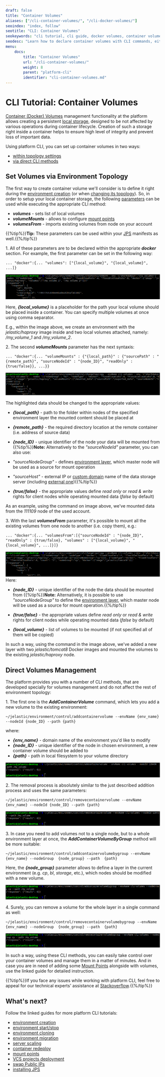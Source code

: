```yaml
---
draft: false
title: "Container Volumes"
aliases: ["/cli-container-volumes/", "/cli-docker-volumes/"]
seoindex: "index, follow"
seotitle: "CLI: Container Volumes"
seokeywords: "cli tutorial, cli guide, docker volumes, container volumes, local storage, volumes management, add volume, remove volume"
seodesc: "Learn how to declare container volumes with CLI commands, either during environment topology creation/edition or via direct methods. Add volumes by defining them manually or copy the required ones from the existing environment layer."
menu: 
    docs:
        title: "Container Volumes"
        url: "/cli-container-volumes/"
        weight: 8
        parent: "platform-cli"
        identifier: "cli-container-volumes.md"
---
```


# CLI Tutorial: Container Volumes

[Container (Docker) Volumes](/container-volumes/) management functionality at the platform allows creating a persistent [local storage](/local-filesystem-storage/), designed to be not affected by various operations during container lifecycle. Creation of such a storage right inside a container helps to ensure high level of integrity and prevent loss of important data.

Using platform CLI, you can set up container volumes in two ways:

* [within topology settings](#set-volumes-via-environment-topology)
* [via direct CLI methods](#direct-volumes-management)


## Set Volumes via Environment Topology

The first way to create container volume we'll consider is to define it right during the [environment creation](/cli-create-environment/) (or when [changing its topology](/cli-scaling/)). So, in order to setup your local container storage, the following [parameters](/create-env-api/#docker-based-environment-configurations) can be used while executing the appropriate CLI method:

* ***volumes*** - sets list of local volumes
* ***volumeMounts*** - allows to configure [mount points](/mount-points/)
* ***volumesFrom*** - imports existing volumes from node on your account

{{%tip%}}**Tip:** These parameters can be used within your [JPS](/jps/) manifests as well.{{%/tip%}}

1\. All of these parameters are to be declared within the appropriate ***docker*** section. For example, the first parameter can be set in the following way:

```
... "docker":{... "volumes": ["{local_volume}", "{local_volume}", ...]}
```

![CLI volumes parameter](01-cli-volumes-parameter.png)

Here, ***{local_volume}*** is a placeholder for the path your local volume should be placed inside a container. You can specify multiple volumes at once using comma separator.

E.g., within the image above, we create an environment with the *jelastic/haproxy* image inside and two local volumes attached, namely: */my_volume_1* and */my_volume_2*.

2\. The second ***volumeMounts*** parameter has the next syntaxis:  

```
... "docker":{... "volumeMounts" : {"{local_path}" : {"sourcePath" : "{remote_path}", "sourceNodeId" : "{node_ID}", "readOnly" : {true/false}}, ...}}
```

![CLI volumeMounts parameter](02-cli-volumemounts-parameter.png)

The highlighted data should be changed to the appropriate values:

* ***{local_path}*** - path to the folder within nodes of the specified environment layer the mounted content should be placed at
* ***{remote_path}*** - the required directory location at the remote container (i.e. address of source data)
* ***{node_ID}*** - unique identifier of the node your data will be mounted from
{{%tip%}}**Note:** Alternatively to the *"sourceNodeId"* parameter, you can also use:

* *"sourceNodeGroup"* - defines [environment layer](/create-env-api/#docker-based-environment-configurations), which master node will be used as a source for mount operation
* *"sourceHost"* - external IP or [custom domain](/custom-domains/) name of the data storage server (including [external one](/configure-external-nfs-server/)){{%/tip%}} 

* ***{true/false}*** - the appropriate values define *read only* or *read & write* rights for client nodes while operating mounted data (*false* by default)

As an example, using the command on image above, we've mounted data from the *111109* node of the used account.

3\. With the last ***volumesFrom*** parameter, it's possible to mount all the existing volumes from one node to another (i.e. copy them), e.g.:

```
... "docker":{... "volumesFrom":[{"sourceNodeId" : "{node_ID}", "readOnly" : {true/false}, "volumes" : ["{local_volume}", "{local_volume}", ...]}]}
```
  
![CLI volumesFrom parameter](03-cli-volumesfrom-parameter.png)
Here:

* ***{node_ID}*** - unique identifier of the node the data should be mounted from
{{%tip%}}**Note:** Alternatively, it is possible to use *"sourceNodeGroup"* to define the [environment layer](/create-env-api/#docker-based-environment-configurations), which master node will be used as a source for mount operation.{{%/tip%}}

* ***{true/false}*** - the appropriate values define *read only* or *read & write* rights for client nodes while operating mounted data (*false* by default)
* ***{local_volume}*** - list of volumes to be mounted (if not specified all of them will be copied)

In such a way, using the command in the image above, we've added a new layer with two *jelastic/tomcat8* Docker images and mounted the volumes to the existing *jelastic/haproxy* node.


## Direct Volumes Management

The platform provides you with a number of CLI methods, that are developed specially for volumes management and do not affect the rest of environment topology:

1\. The first one is the ***AddContainerVolume*** command, which lets you add a new volume to the existing environment:

```
~/jelastic/environment/control/addcontainervolume --envName {env_name} --nodeId {node_ID} --path {path}
```

where:

* ***{env_name}*** - domain name of the environment you'd like to modify
* ***{node_ID}*** - unique identifier of the node in chosen environment, a new container volume should be added to
* ***{path}*** - path in local filesystem to your volume directory

![CLI AddContainerVolume command](04-cli-addcontainervolume-command.png)

2\. The removal process is absolutely similar to the just described addition process and uses the same parameters:

```
~/jelastic/environment/control/removecontainervolume --envName {env_name} --nodeId {node_ID} --path {path}
```

![CLI RemoveContainerVolume command](05-cli-removecontainervolume-command.png)

3\. In case you need to add volumes not to a single node, but to a whole environment layer at once, the ***AddContainerVolumeByGroup*** method will be more suitable:

```
~/jelastic/environment/control/addcontainervolumebygroup --envName  {env_name} --nodeGroup  {node_group} --path  {path}
```

Here, the ***{node_group}*** parameter allows to define a layer in the current environment (e.g. *cp*, *bl*, *storage*, etc.), which nodes should be modified with a new volume.

![CLI AddContainerVolumeByGroup command](06-cli-addcontainervolumebygroup-command.png)

4\. Surely, you can remove a volume for the whole layer in a single command as well:

```
~/jelastic/environment/control/removecontainervolumebygroup --envName  {env_name} --nodeGroup  {node_group} --path  {path}
```

![CLI RemoveContainerVolumeByGroup command](07-cli-removecontainervolumebygroup-command.png)

In such a way, using these CLI methods, you can easily take control over your container volumes and manage them in a matter of minutes. And in case you are in need of adding some [Mount Points](/cli-mount-points/) alongside with volumes, use the linked guide for detailed instruction.

{{%tip%}}If you face any issues while working with platform CLI, feel free to appeal for our technical experts' assistance at [Stackoverflow](https://stackoverflow.com/questions/tagged/jelastic).{{%/tip%}}


## What's next?

Follow the linked guides for more platform CLI tutorials:

* [environment creation](/cli-create-environment/)
* [environment start/stop](/cli-environment-control/)
* [environment cloning](/cli-clone-environment/)
* [environment migration](/cli-environment-migration/)
* [server scaling](/cli-scaling/)
* [container redeploy](/cli-container-redeploy/)
* [mount points](/cli-mount-points/)
* [VCS projects deployment](/cli-vcs-deploy/)
* [swap Public IPs](/cli-ip-swap/)
* [installing JPS](/cli-install-jps/)